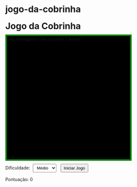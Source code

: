 # jogo-da-cobrinha

<!DOCTYPE html>
<html lang="pt-br">
<head>
  <meta charset="UTF-8" />
  <meta name="viewport" content="width=device-width, initial-scale=1.0" />
  <title>Jogo da Cobrinha</title>
  <style>
    * {
      box-sizing: border-box;
      margin: 0;
      padding: 0;
    }

    body {
      background-color: #111;
      color: white;
      font-family: sans-serif;
      display: flex;
      flex-direction: column;
      align-items: center;
      justify-content: flex-start;
      height: 100vh;
      overflow: hidden;
    }

    h1 {
      margin: 20px 0 10px;
    }

    canvas {
      background-color: black;
      border: 5px solid green;
      display: block;
    }

    #painel-controle {
      margin: 10px 0;
    }

    select, button {
      padding: 4px 8px;
      margin: 0 5px;
    }
  </style>
</head>
<body>
  <h1>Jogo da Cobrinha</h1>
  <canvas id="tela" width="400" height="400">Seu navegador não suporta Canvas.</canvas>

  <div id="painel-controle">
    <label for="dificuldade">Dificuldade:</label>
    <select id="dificuldade">
      <option value="facil">Fácil</option>
      <option value="medio" selected>Médio</option>
      <option value="dificil">Difícil</option>
    </select>
    <button onclick="iniciarJogo()">Iniciar Jogo</button>
    <p>Pontuação: <span id="pontuacao">0</span></p>
  </div>

  <script>
    const tela = document.getElementById("tela");
    const contexto = tela.getContext("2d");
    const tamanhoBloco = 20;
    const totalBlocos = tela.width / tamanhoBloco;

    let cobrinha = [{ x: 5, y: 5 }];
    let direcao = "direita";
    let comida = gerarComida();
    let pontuacao = 0;
    let intervaloJogo;

    document.addEventListener("keydown", function (evento) {
      if (evento.key === "ArrowUp" && direcao !== "baixo") direcao = "cima";
      if (evento.key === "ArrowDown" && direcao !== "cima") direcao = "baixo";
      if (evento.key === "ArrowLeft" && direcao !== "direita") direcao = "esquerda";
      if (evento.key === "ArrowRight" && direcao !== "esquerda") direcao = "direita";
    });

    function iniciarJogo() {
      cobrinha = [{ x: 5, y: 5 }];
      direcao = "direita";
      comida = gerarComida();
      pontuacao = 0;
      atualizarPontuacao();

      let dificuldade = document.getElementById("dificuldade").value;
      let velocidade = { facil: 200, medio: 120, dificil: 70 }[dificuldade];

      clearInterval(intervaloJogo);
      intervaloJogo = setInterval(() => {
        desenharCenario();
        moverCobrinha();
        desenharCobrinha();
        desenharComida();
        verificarComida();
        verificarColisoes();
      }, velocidade);
    }

    function desenharCenario() {
      contexto.fillStyle = "black";
      contexto.fillRect(0, 0, tela.width, tela.height);
    }

    function desenharCobrinha() {
      for (let parte of cobrinha) {
        contexto.fillStyle = "lime";
        contexto.fillRect(parte.x * tamanhoBloco, parte.y * tamanhoBloco, tamanhoBloco, tamanhoBloco);
      }
    }

    function moverCobrinha() {
      let cabeca = { ...cobrinha[0] };

      if (direcao === "direita") cabeca.x++;
      if (direcao === "esquerda") cabeca.x--;
      if (direcao === "cima") cabeca.y--;
      if (direcao === "baixo") cabeca.y++;

      cobrinha.unshift(cabeca);
      cobrinha.pop();
    }

    function gerarComida() {
      return {
        x: Math.floor(Math.random() * totalBlocos),
        y: Math.floor(Math.random() * totalBlocos)
      };
    }

    function desenharComida() {
      contexto.fillStyle = "red";
      contexto.fillRect(comida.x * tamanhoBloco, comida.y * tamanhoBloco, tamanhoBloco, tamanhoBloco);
    }

    function verificarComida() {
      if (cobrinha[0].x === comida.x && cobrinha[0].y === comida.y) {
        comida = gerarComida();
        cobrinha.push({});
        pontuacao++;
        atualizarPontuacao();
      }
    }

    function atualizarPontuacao() {
      document.getElementById("pontuacao").innerText = pontuacao;
    }

    function verificarColisoes() {
      let cabeca = cobrinha[0];

      if (
        cabeca.x < 0 || cabeca.x >= totalBlocos ||
        cabeca.y < 0 || cabeca.y >= totalBlocos
      ) {
        gameOver();
      }

      for (let i = 1; i < cobrinha.length; i++) {
        if (cabeca.x === cobrinha[i].x && cabeca.y === cobrinha[i].y) {
          gameOver();
        }
      }
    }

    function gameOver() {
      clearInterval(intervaloJogo);
      alert("Fim de jogo! Sua pontuação: " + pontuacao);
    }
  </script>
</body>
</html>

